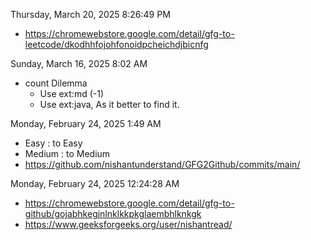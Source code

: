 Thursday, March 20, 2025 8:26:49 PM
- https://chromewebstore.google.com/detail/gfg-to-leetcode/dkodhhfojohfonoidpcheichdjbicnfg


Sunday, March 16, 2025 8:02 AM
- count Dilemma	
	- Use ext:md (-1)
	- Use ext:java, As it better to find it.


Monday, February 24, 2025 1:49 AM
- Easy : to Easy
- Medium : to Medium
- https://github.com/nishantunderstand/GFG2Github/commits/main/


Monday, February 24, 2025 12:24:28 AM
- https://chromewebstore.google.com/detail/gfg-to-github/gojabhkegjnlnklkkpkglaembhlknkgk
- https://www.geeksforgeeks.org/user/nishantread/
